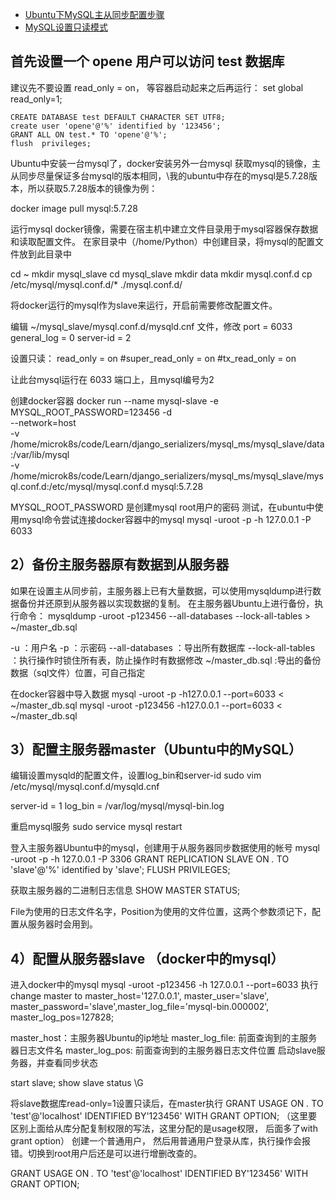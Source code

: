 - [Ubuntu下MySQL主从同步配置步骤](https://www.linuxidc.com/Linux/2018-08/153588.htm)
- [MySQL设置只读模式](https://www.cnblogs.com/xiewenming/p/7590335.html)

## 首先设置一个 opene 用户可以访问 test 数据库
建议先不要设置 read_only = on， 等容器启动起来之后再运行：
set global read_only=1; 
```
CREATE DATABASE test DEFAULT CHARACTER SET UTF8;
create user 'opene'@'%' identified by '123456';
GRANT ALL ON test.* TO 'opene'@'%';
flush  privileges;
```

Ubuntu中安装一台mysql了，docker安装另外一台mysql
获取mysql的镜像，主从同步尽量保证多台mysql的版本相同，\我的ubuntu中存在的mysql是5.7.28版本，所以获取5.7.28版本的镜像为例：

docker image pull mysql:5.7.28

运行mysql docker镜像，需要在宿主机中建立文件目录用于mysql容器保存数据和读取配置文件。
在家目录中（/home/Python）中创建目录，将mysql的配置文件放到此目录中

cd ~
mkdir mysql_slave
cd mysql_slave
mkdir data
mkdir mysql.conf.d
cp /etc/mysql/mysql.conf.d/* ./mysql.conf.d/


将docker运行的mysql作为slave来运行，开启前需要修改配置文件。

编辑 ~/mysql_slave/mysql.conf.d/mysqld.cnf 文件，修改
port  =  6033
general_log  = 0
server-id  = 2

设置只读：
read_only = on
\#super_read_only = on
\#tx_read_only = on

让此台mysql运行在 6033 端口上，且mysql编号为2

创建docker容器
docker run --name mysql-slave -e MYSQL_ROOT_PASSWORD=123456 -d \
    --network=host \
    -v /home/microk8s/code/Learn/django_serializers/mysql_ms/mysql_slave/data:/var/lib/mysql \
    -v /home/microk8s/code/Learn/django_serializers/mysql_ms/mysql_slave/mysql.conf.d:/etc/mysql/mysql.conf.d  mysql:5.7.28
    
MYSQL_ROOT_PASSWORD 是创建mysql root用户的密码
测试，在ubuntu中使用mysql命令尝试连接docker容器中的mysql
mysql -uroot -p -h 127.0.0.1 -P 6033

## 2）备份主服务器原有数据到从服务器
如果在设置主从同步前，主服务器上已有大量数据，可以使用mysqldump进行数据备份并还原到从服务器以实现数据的复制。
在主服务器Ubuntu上进行备份，执行命令：
mysqldump -uroot -p123456 --all-databases --lock-all-tables > ~/master_db.sql

-u ：用户名
-p ：示密码
--all-databases ：导出所有数据库
--lock-all-tables ：执行操作时锁住所有表，防止操作时有数据修改
~/master_db.sql :导出的备份数据（sql文件）位置，可自己指定

在docker容器中导入数据
mysql -uroot -p -h127.0.0.1 --port=6033 < ~/master_db.sql
mysql -uroot -p123456 -h127.0.0.1 --port=6033 < ~/master_db.sql

## 3）配置主服务器master（Ubuntu中的MySQL）
编辑设置mysqld的配置文件，设置log_bin和server-id
sudo vim /etc/mysql/mysql.conf.d/mysqld.cnf

server-id		= 1
log_bin			= /var/log/mysql/mysql-bin.log


重启mysql服务
sudo service mysql restart

登入主服务器Ubuntu中的mysql，创建用于从服务器同步数据使用的帐号
mysql -uroot -p -h 127.0.0.1 -P 3306
GRANT REPLICATION SLAVE ON *.* TO 'slave'@'%' identified by 'slave';
FLUSH PRIVILEGES;

获取主服务器的二进制日志信息
SHOW MASTER STATUS;

File为使用的日志文件名字，Position为使用的文件位置，这两个参数须记下，配置从服务器时会用到。

## 4）配置从服务器slave （docker中的mysql）
进入docker中的mysql
mysql -uroot -p123456 -h 127.0.0.1 --port=6033
执行
change master to master_host='127.0.0.1', master_user='slave', master_password='slave',master_log_file='mysql-bin.000002', master_log_pos=127828;

master_host：主服务器Ubuntu的ip地址
master_log_file: 前面查询到的主服务器日志文件名
master_log_pos: 前面查询到的主服务器日志文件位置
启动slave服务器，并查看同步状态

start slave;
show slave status \G


将slave数据库read-only=1设置只读后，在master执行
GRANT USAGE ON *.* TO 'test'@'localhost' IDENTIFIED BY'123456' WITH GRANT OPTION;
（这里要区别上面给从库分配复制权限的写法，这里分配的是usage权限， 后面多了with grant option）
创建一个普通用户，
然后用普通用户登录从库，执行操作会报错。切换到root用户后还是可以进行增删改查的。

GRANT USAGE ON *.* TO 'test'@'localhost' IDENTIFIED BY'123456' WITH GRANT OPTION;

